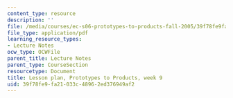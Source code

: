 ```yaml
---
content_type: resource
description: ''
file: /media/courses/ec-s06-prototypes-to-products-fall-2005/39f78fe9fa21033c48962ed376949af2_MITEC_S06F05_lp9_1.pdf
file_type: application/pdf
learning_resource_types:
- Lecture Notes
ocw_type: OCWFile
parent_title: Lecture Notes
parent_type: CourseSection
resourcetype: Document
title: Lesson plan, Prototypes to Products, week 9
uid: 39f78fe9-fa21-033c-4896-2ed376949af2
---
```

